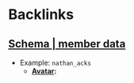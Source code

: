 
# Backlinks
## [Schema | member data](<Schema | member data.md>)
- Example: `nathan_acks`
    - **[Avatar](<Avatar.md>):**

